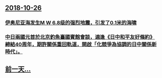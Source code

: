 ## [2018-10-26](/zh/news/2018/10/26/index.md)

### [伊奥尼亚海发生M W 6.8级的强烈地震，引发了0.1米的海啸 ](/zh/news/2018/10/26/伊奥尼亚海发生M-W-68级的强烈地震-引发了01米的海啸.md)
### [中日兩國元首於北京釣魚臺國賓館會談，適逢《日中和平友好條約》締結40周年，期許關係重回軌道，開啟「化競爭為協調的日中關係新時代」。 ](/zh/news/2018/10/26/中日兩國元首於北京釣魚臺國賓館會談-適逢-日中和平友好條約-締結40周年-期許關係重回軌道-開啟-化競爭為協調的日中關係.md)
## [前一天...](/zh/news/2018/10/25/index.md)

